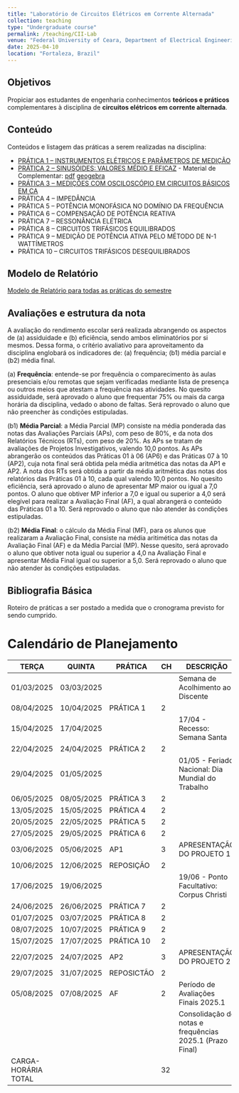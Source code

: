 ```yaml
---
title: "Laboratório de Circuitos Elétricos em Corrente Alternada"
collection: teaching
type: "Undergraduate course"
permalink: /teaching/CII-Lab
venue: "Federal University of Ceara, Department of Electrical Engineering"
date: 2025-04-10
location: "Fortaleza, Brazil"
---
```


## Objetivos

Propiciar aos estudantes de engenharia conhecimentos **teóricos e práticos** complementares à disciplina de **circuitos elétricos em corrente alternada**.

## Conteúdo

Conteúdos e listagem das práticas a serem realizadas na disciplina:

- [PRÁTICA 1 – INSTRUMENTOS ELÉTRICOS E PARÂMETROS DE MEDIÇÃO](https://drive.google.com/file/d/1fa-bsKBUKz1iVuaZCLPZgY0yeSsMw7LP/view?usp=sharing)
- [PRÁTICA 2 – SINUSÓIDES: VALORES MÉDIO E EFICAZ](https://drive.google.com/file/d/19VbHCvMmbyNnBR5G_uyiHrW1LU0E9nPp/view?usp=sharing) - Material de Complementar: [pdf](https://drive.google.com/file/d/1qB7rxzvwnACqE5rjZKdOQh4ZFej_vjfk/view?usp=sharing) [geogebra](https://drive.google.com/file/d/1JkR5Hf5nfLu3aETYMq9znHDLERsJIJFZ/view?usp=sharing)
- [PRÁTICA 3 – MEDIÇÕES COM OSCILOSCÓPIO EM CIRCUITOS BÁSICOS EM CA](https://drive.google.com/file/d/1kQoBRaidtvmVR9ye1CMA6i10tPjhQYhh/view?usp=sharing)
- PRÁTICA 4 – IMPEDÂNCIA
- PRÁTICA 5 – POTÊNCIA MONOFÁSICA NO DOMÍNIO DA FREQUÊNCIA
- PRÁTICA 6 – COMPENSAÇÃO DE POTÊNCIA REATIVA
- PRÁTICA 7 – RESSONÂNCIA ELÉTRICA
- PRÁTICA 8 – CIRCUITOS TRIFÁSICOS EQUILIBRADOS
- PRÁTICA 9 – MEDIÇÃO DE POTÊNCIA ATIVA PELO MÉTODO DE N-1 WATTÍMETROS
- PRÁTICA 10 – CIRCUITOS TRIFÁSICOS DESEQUILIBRADOS

## Modelo de Relatório

[Modelo de Relatório para todas as práticas do semestre](https://drive.google.com/file/d/1GZ1fYzrnRxrkhZJw72JkiaNh9QCy79bQ/view?usp=sharing)

## Avaliações e estrutura da nota

A avaliação do rendimento escolar será realizada abrangendo os aspectos de (a) assiduidade e (b) eficiência, sendo
ambos eliminatórios por si mesmos. Dessa forma, o critério avaliativo para aproveitamento da disciplina englobará
os indicadores de: (a) frequência; (b1) média parcial e (b2) média final.

(a) **Frequência**: entende-se por frequência o comparecimento às aulas presenciais e/ou remotas que sejam
verificadas mediante lista de presença ou outros meios que atestam a frequência nas atividades. No quesito
assiduidade, será aprovado o aluno que frequentar 75% ou mais da carga horária da disciplina, vedado o abono de
faltas. Será reprovado o aluno que não preencher às condições estipuladas.

(b1) **Média Parcial**: a Média Parcial (MP) consiste na média ponderada das notas das Avaliações Parciais (APs),
com peso de 80%, e da nota dos Relatórios Técnicos (RTs), com peso de 20%. As APs se tratam de avaliações de
Projetos Investigativos, valendo 10,0 pontos. As APs abrangerão os conteúdos das Práticas 01 à 06 (AP6) e das
Práticas 07 à 10 (AP2), cuja nota final será obtida pela média aritmética das notas da AP1 e AP2. A nota dos RTs
será obtida a partir da média aritmética das notas dos relatórios das Práticas 01 à 10, cada qual valendo 10,0
pontos. No quesito eficiência, será aprovado o aluno de apresentar MP maior ou igual a 7,0 pontos. O aluno que
obtiver MP inferior a 7,0 e igual ou superior a 4,0 será elegível para realizar a Avaliação Final (AF), a qual abrangerá
o conteúdo das Práticas 01 a 10. Será reprovado o aluno que não atender às condições estipuladas.

(b2) **Média Final**: o cálculo da Média Final (MF), para os alunos que realizaram a Avaliação Final, consiste na média
aritimética das notas da Avaliação Final (AF) e da Média Parcial (MP). Nesse quesito, será aprovado o aluno que
obtiver nota igual ou superior a 4,0 na Avaliação Final e apresentar Média Final igual ou superior a 5,0. Será
reprovado o aluno que não atender às condições estipuladas.

## Bibliografia Básica

Roteiro de práticas a ser postado a medida que o cronograma previsto for sendo cumprido.

# Calendário de Planejamento

| TERÇA               | QUINTA     | PRÁTICA    | CH | DESCRIÇÃO                                                |
|---------------------|------------|------------|----|----------------------------------------------------------|
| 01/03/2025          | 03/03/2025 |            |    | Semana de Acolhimento ao Discente                        |
| 08/04/2025          | 10/04/2025 | PRÁTICA 1  | 2  |                                                          |
| 15/04/2025          | 17/04/2025 |            |    | 17/04 - Recesso: Semana Santa                            |
| 22/04/2025          | 24/04/2025 | PRÁTICA 2  | 2  |                                                          |
| 29/04/2025          | 01/05/2025 |            |    | 01/05 - Feriado Nacional: Dia Mundial do Trabalho        |
| 06/05/2025          | 08/05/2025 | PRÁTICA 3  | 2  |                                                          |
| 13/05/2025          | 15/05/2025 | PRÁTICA 4  | 2  |                                                          |
| 20/05/2025          | 22/05/2025 | PRÁTICA 5  | 2  |                                                          |
| 27/05/2025          | 29/05/2025 | PRÁTICA 6  | 2  |                                                          |
| 03/06/2025          | 05/06/2025 | AP1        | 3  | APRESENTAÇÃO DO PROJETO 1                                |
| 10/06/2025          | 12/06/2025 | REPOSIÇÃO  | 2  |                                                          |
| 17/06/2025          | 19/06/2025 |            |    | 19/06 - Ponto Facultativo: Corpus Christi                |
| 24/06/2025          | 26/06/2025 | PRÁTICA 7  | 2  |                                                          |
| 01/07/2025          | 03/07/2025 | PRÁTICA 8  | 2  |                                                          |
| 08/07/2025          | 10/07/2025 | PRÁTICA 9  | 2  |                                                          |
| 15/07/2025          | 17/07/2025 | PRÁTICA 10 | 2  |                                                          |
| 22/07/2025          | 24/07/2025 | AP2        | 3  | APRESENTAÇÃO DO PROJETO 2                                |
| 29/07/2025          | 31/07/2025 | REPOSICTÃO | 2  |                                                          |
| 05/08/2025          | 07/08/2025 | AF         | 2  | Período de Avaliações Finais 2025.1                      |
|                     |            |            |    | Consolidação de notas e frequências 2025.1 (Prazo Final) |
| CARGA-HORÁRIA TOTAL |            |            | 32 |                                                          |